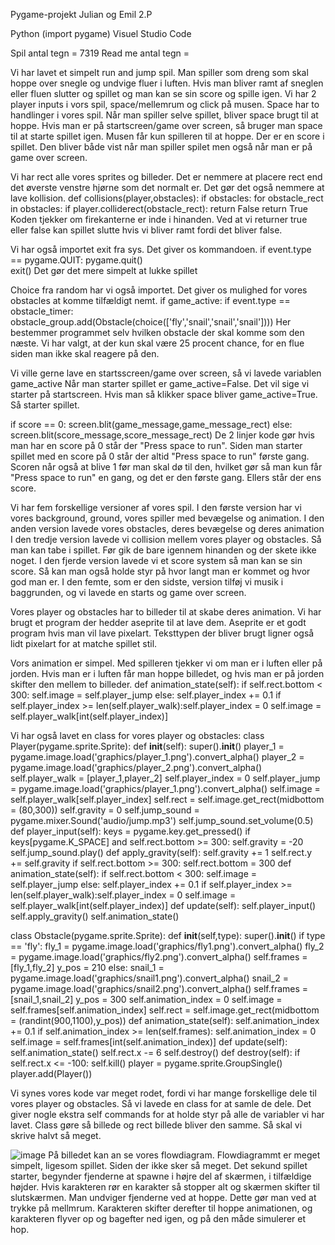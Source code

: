 Pygame-projekt
Julian og Emil 2.P

Python (import pygame)
Visuel Studio Code

Spil antal tegn = 7319
Read me antal tegn = 

Vi har lavet et simpelt run and jump spil. Man spiller som dreng som skal hoppe over snegle og undvige fluer i luften. Hvis man bliver ramt af sneglen eller fluen slutter og spillet og man kan se sin score og spille igen.
Vi har 2 player inputs i vors spil, space/mellemrum og click på musen. Space har to handlinger i vores spil. Når man spiller selve spillet, bliver space brugt til at hoppe. Hvis man er på startscreen/game over screen, så bruger man space til at starte spillet igen. Musen får kun spilleren til at hoppe.
Der er en score i spillet. Den bliver både vist når man spiller spilet men også når man er på game over screen.


Vi har rect alle vores sprites og billeder. Det er nemmere at placere rect end det øverste venstre hjørne som det normalt er. Det gør det også nemmere at lave kollision. 
def collisions(player,obstacles):
	if obstacles:
		for obstacle_rect in obstacles:
			if player.colliderect(obstacle_rect): return False
	return True
Koden tjekker om firekanterne er inde i hinanden. Ved at vi returner true eller false kan spillet slutte hvis vi bliver ramt fordi det bliver false.

 

Vi har også importet exit fra sys. Det giver os kommandoen. 
if event.type == pygame.QUIT: 
  pygame.quit()   
  exit()
Det gør det mere simpelt at lukke spillet


Choice fra random har vi også importet. Det giver os mulighed for vores obstacles at komme tilfældigt nemt. 
if game_active:
			if event.type == obstacle_timer:
				obstacle_group.add(Obstacle(choice(['fly','snail','snail','snail'])))
Her bestemmer programmet selv hvilken obstacle der skal komme som den næste. Vi har valgt, at der kun skal være 25 procent chance, for en flue siden man ikke skal reagere på den.


Vi ville gerne lave en startsscreen/game over screen, så vi lavede variablen game_active
Når man starter spillet er game_active=False. Det vil sige vi starter på startscreen. Hvis man så klikker space bliver game_active=True. Så starter spillet.

if score == 0: screen.blit(game_message,game_message_rect)
else: screen.blit(score_message,score_message_rect)
De 2 linjer kode gør hvis man har en score på 0 står der "Press space to run". Siden man starter spillet med en score på 0 står der altid "Press space to run" første gang. 
Scoren når også at blive 1 før man skal dø til den, hvilket gør så man kun får "Press space to run" en gang, og det er den første gang.
Ellers står der ens score.


Vi har fem forskellige versioner af vores spil. 
I den første version har vi vores background, ground, vores spiller med bevægelse og animation.
I den anden version lavede vores obstacles, deres bevægelse og deres animation
I den tredje version lavede vi collision mellem vores player og obstacles. Så man kan tabe i spillet. Før gik de bare igennem hinanden og der skete ikke noget.
I den fjerde version lavede vi et score system så man kan se sin score. Så kan man også holde styr på hvor langt man er kommet og hvor god man er.
I den femte, som er den sidste, version tilføj vi musik i baggrunden, og vi lavede en starts og game over screen.

Vores player og obstacles har to billeder til at skabe deres animation. Vi har brugt et program der hedder aseprite til at lave dem. Aseprite er et godt program hvis man vil lave pixelart. 
Teksttypen der bliver brugt ligner også lidt pixelart for at matche spillet stil.

Vors animation er simpel. Med spilleren tjekker vi om man er i luften eller på jorden. Hvis man er i luften får man hoppe billedet, og hvis man er på jorden skifter den mellem to billeder.
def animation_state(self):
		if self.rect.bottom < 300: 
			self.image = self.player_jump
		else:
			self.player_index += 0.1
			if self.player_index >= len(self.player_walk):self.player_index = 0
			self.image = self.player_walk[int(self.player_index)]

Vi har også lavet en class for vores player og obstacles:
class Player(pygame.sprite.Sprite):
	def __init__(self):
		super().__init__()
		player_1 = pygame.image.load('graphics/player_1.png').convert_alpha()
		player_2 = pygame.image.load('graphics/player_2.png').convert_alpha()
		self.player_walk = [player_1,player_2]
		self.player_index = 0
		self.player_jump = pygame.image.load('graphics/player_1.png').convert_alpha()
  		self.image = self.player_walk[self.player_index]
		self.rect = self.image.get_rect(midbottom = (80,300))
		self.gravity = 0
		self.jump_sound = pygame.mixer.Sound('audio/jump.mp3')
		self.jump_sound.set_volume(0.5)
	def player_input(self):
		keys = pygame.key.get_pressed()
		if keys[pygame.K_SPACE] and self.rect.bottom >= 300:
			self.gravity = -20
			self.jump_sound.play()
	def apply_gravity(self):
		self.gravity += 1
		self.rect.y += self.gravity
		if self.rect.bottom >= 300:
			self.rect.bottom = 300
	def animation_state(self):
		if self.rect.bottom < 300: 
			self.image = self.player_jump
		else:
			self.player_index += 0.1
			if self.player_index >= len(self.player_walk):self.player_index = 0
			self.image = self.player_walk[int(self.player_index)]
	def update(self):
		self.player_input()
		self.apply_gravity()
		self.animation_state()

class Obstacle(pygame.sprite.Sprite):
	def __init__(self,type):
		super().__init__()
		if type == 'fly':
			fly_1 = pygame.image.load('graphics/fly1.png').convert_alpha()
			fly_2 = pygame.image.load('graphics/fly2.png').convert_alpha()
			self.frames = [fly_1,fly_2]
			y_pos = 210
		else:
			snail_1 = pygame.image.load('graphics/snail1.png').convert_alpha()
			snail_2 = pygame.image.load('graphics/snail2.png').convert_alpha()
			self.frames = [snail_1,snail_2]
			y_pos  = 300
		self.animation_index = 0
		self.image = self.frames[self.animation_index]
		self.rect = self.image.get_rect(midbottom = (randint(900,1100),y_pos))
	def animation_state(self):
		self.animation_index += 0.1 
		if self.animation_index >= len(self.frames): self.animation_index = 0
		self.image = self.frames[int(self.animation_index)]
	def update(self):
		self.animation_state()
		self.rect.x -= 6
		self.destroy()
	def destroy(self):
		if self.rect.x <= -100: 
			self.kill()
player = pygame.sprite.GroupSingle()
player.add(Player())

Vi synes vores kode var meget rodet, fordi vi har mange forskellige dele til vores player og obstacles. Så vi lavede en class for at samle de dele. Det giver nogle ekstra self commands for at holde styr på alle de variabler vi har lavet. 
Class gøre så billede og rect billede bliver den samme. Så skal vi skrive halvt så meget.







![image](https://github.com/Somehowginger/Pygame-projekt/assets/74010507/984037e1-f392-4af9-80a2-5ed57c041295)
På billedet kan an se vores flowdiagram. Flowdiagrammt er meget simpelt, ligesom spillet. Siden der ikke sker så meget. Det sekund spillet starter, begynder fjenderne at spawne i højre del af skærmen, i tilfældige højder. Hvis karakteren rør en karakter så stopper alt og skærmen skifter til slutskærmen. Man undviger fjenderne ved at hoppe. Dette gør man ved at trykke på mellmrum. Karakteren skifter derefter til hoppe animationen, og karakteren flyver op og bagefter ned igen, og på den måde simulerer et hop.


